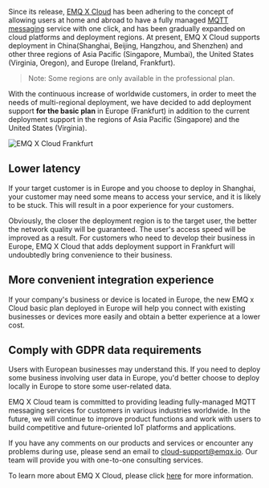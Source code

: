 Since its release, [EMQ X Cloud](https://www.emqx.com/en/cloud) has been adhering to the concept of allowing users at home and abroad to have a fully managed [MQTT messaging](https://www.emqx.com/en/products/emqx) service with one click, and has been gradually expanded on cloud platforms and deployment regions. At present, EMQ X Cloud supports deployment in China(Shanghai, Beijing, Hangzhou, and Shenzhen) and other three regions of Asia Pacific (Singapore, Mumbai), the United States (Virginia, Oregon), and Europe (Ireland, Frankfurt).

> Note: Some regions are only available in the professional plan.

With the continuous increase of worldwide customers, in order to meet the needs of multi-regional deployment, we have decided to add deployment support  **for the basic plan** in Europe (Frankfurt) in addition to the current deployment support in the regions of Asia Pacific (Singapore) and the United States (Virginia).
    
![EMQ X Cloud Frankfurt](https://static.emqx.net/images/54ff76de56e520058e00099bc4747463.png)   


## Lower latency

If your target customer is in Europe and you choose to deploy in Shanghai, your customer may need some means to access your service, and it is likely to be stuck. This will result in a poor experience for your customers.

Obviously, the closer the deployment region is to the target user, the better the network quality will be guaranteed. The user's access speed will be improved as a result. For customers who need to develop their business in Europe,  EMQ X Cloud that adds deployment support in Frankfurt will undoubtedly bring convenience to their business.


## More convenient integration experience

If your company's business or device is located in Europe, the new EMQ x Cloud basic plan deployed in Europe will help you connect with existing businesses or devices more easily and obtain a better experience at a lower cost.


## Comply with GDPR data requirements

Users with European businesses may understand this. If you need to deploy some business involving user data in Europe, you'd better choose to deploy locally in Europe to store some user-related data.


EMQ X Cloud team is committed to providing leading fully-managed MQTT messaging services for customers in various industries worldwide. In the future, we will continue to improve product functions and work with users to build competitive and future-oriented IoT platforms and applications.


If you have any comments on our products and services or encounter any problems during use, please send an email to [cloud-support@emqx.io](mailto:cloud-support@emqx.io).  Our team will provide you with one-to-one consulting services.

To learn more about  EMQ X Cloud, please click [here](https://www.emqx.com/en/cloud) for more information.
